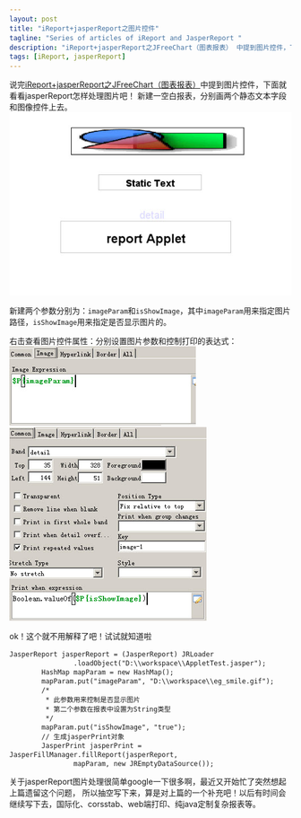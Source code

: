 ```yaml
---
layout: post
title: "iReport+jasperReport之图片控件"
tagline: "Series of articles of iReport and JasperReport "
description: "iReport+jasperReport之JFreeChart（图表报表） 中提到图片控件，下面就看看jasperReport怎样处理图片吧！"
tags: [iReport, jasperReport]
---
```


说完[iReport+jasperReport之JFreeChart（图表报表）][images_jasper]中提到图片控件，下面就看看jasperReport怎样处理图片吧！
新建一空白报表，分别画两个静态文本字段和图像控件上去。
![显示效果](/static/img/20130507001.jpg) 

新建两个参数分别为：`imageParam`和`isShowImage`，其中`imageParam`用来指定图片路径，`isShowImage`用来指定是否显示图片的。  

右击查看图片控件属性：分别设置图片参数和控制打印的表达式：
![显示效果](/static/img/20130507002.jpg)  
![显示效果](/static/img/20130507003.jpg)  

ok！这个就不用解释了吧！试试就知道啦  
	
	JasperReport jasperReport = (JasperReport) JRLoader
                    .loadObject("D:\\workspace\\AppletTest.jasper");
            HashMap mapParam = new HashMap();
            mapParam.put("imageParam", "D:\\workspace\\eg_smile.gif");
            /*
             * 此参数用来控制是否显示图片
             * 第二个参数在报表中设置为String类型
             */
            mapParam.put("isShowImage", "true");
            // 生成jasperPrint对象
            JasperPrint jasperPrint = JasperFillManager.fillReport(jasperReport,
                    mapParam, new JREmptyDataSource());
					
关于jasperReport图片处理很简单google一下很多啊，最近又开始忙了突然想起上篇遗留这个问题，
所以抽空写下来，算是对上篇的一个补充吧！以后有时间会继续写下去，国际化、corsstab、web端打印、纯java定制复杂报表等。
	
[images_jasper]: http://jutleo.github.io/2013/05/07/iReport-jasperReport-11/